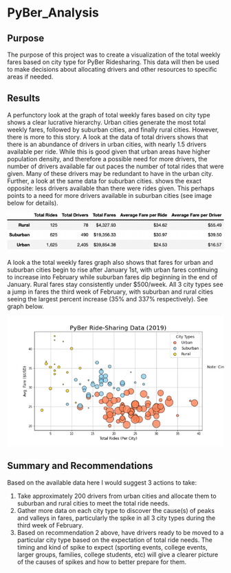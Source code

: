 # PyBer_Analysis

## Purpose 
The purpose of this project was to create a visualization of the total weekly fares based on city type for PyBer Ridesharing. This data will then be used to make decisions about allocating drivers and other resources to specific areas if needed.

## Results
A perfunctory look at the graph of total weekly fares based on city type shows a clear lucrative hierarchy. Urban cities generate the most total weekly fares, followed by suburban cities, and finally rural cities. However, there is more to this story. A look at the data of total drivers shows that there is an abundance of drivers in urban cities, with nearly 1.5 drivers available per ride. While this is good given that urban areas have higher population density, and therefore a possible need for more drivers, the number of drivers available far out paces the number of total rides that were given. Many of these drivers may be redundant to have in the urban city. Further, a look at the same data for suburban cities. shows the exact opposite: less drivers available than there were rides given. This perhaps points to a need for more drivers available in suburban cities (see image below for details).

!["Data by City Type"](https://github.com/conorwhanson/PyBer_Analysis/blob/main/resources/city_type_data.png)

A look a the total weekly fares graph also shows that fares for urban and suburban cities begin to rise after January 1st, with urban fares continuing to increase into February while suburban fares dip beginning in the end of January. Rural fares stay consistently under $500/week. All 3 city types see a jump in fares the third week of February, with suburban and rural cities seeing the largest percent increase (35% and 337% respectively). See graph below.

!["Total Fares by city Type"](https://github.com/conorwhanson/PyBer_Analysis/blob/main/analysis/PyberPlot1.png)

## Summary and Recommendations

Based on the available data here I would suggest 3 actions to take:
1. Take approximately 200 drivers from urban cities and allocate them to suburban and rural cities to meet the total ride needs.
2. Gather more data on each city type to discover the cause(s) of peaks and valleys in fares, particularly the spike in all 3 city types during the third week of February.
3. Based on recommendation 2 above, have drivers ready to be moved to a particular city type based on the expectation of total ride needs. The timing and kind of spike to expect (sporting events, college events, larger groups, families, college students, etc) will give a clearer picture of the causes of spikes and how to better prepare for them.